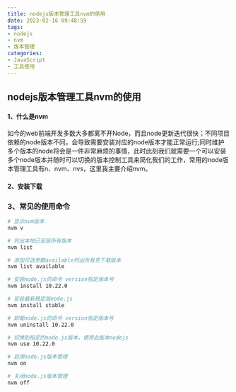 ```yaml
---
title: nodejs版本管理工具nvm的使用
date: 2023-02-16 09:48:59
tags:
- nodejs
- nvm
- 版本管理
categories:
- JavaScript
- 工具使用
---
```


## nodejs版本管理工具nvm的使用

#### 1、什么是nvm

如今的web前端开发多数大多都离不开Node，而且node更新迭代很快；不同项目依赖的node版本不同，会导致需要安装对应的node版本才能正常运行;同时维护多个版本的node将会是一件非常麻烦的事情，此时此刻我们就需要一个可以安装多个node版本并随时可以切换的版本控制工具来简化我们的工作，常用的node版本管理工具有n、nvm、nvs，这里我主要介绍nvm。

#### 2、安装下载

[nvm安装包下载地址]: https://github.com/coreybutler/nvm-windows/releases

### 3、常见的使用命令

```bash
# 显示nvm版本
nvm v

# 列出本地已安装所有版本
nvm list      

# 添加可选参数available列出所有克下载版本
nvm list available    

# 安装node.js的命令 version指定版本号
nvm install 10.22.0   

# 安装最新稳定版node.js
nvm install stable    

# 卸载node.js的命令 version指定版本号
nvm uninstall 10.22.0 

# 切换到指定的node.js版本，使用此版本nodejs
nvm use 10.22.0   

# 启用node.js版本管理
nvm on           

# 关闭node.js版本管理  
nvm off                
```

